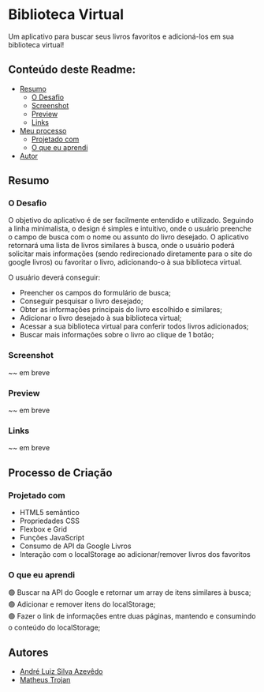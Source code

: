 # Biblioteca Virtual

<p>Um aplicativo para buscar seus livros favoritos e adicioná-los em sua biblioteca virtual!</p>

## Conteúdo deste Readme:

- [Resumo](#resumo)
  - [O Desafio](#o-desafio)
  - [Screenshot](#screenshot)
  - [Preview](#preview)
  - [Links](#links)
- [Meu processo](#meu-processo)
  - [Projetado com](#projetado-com)
  - [O que eu aprendi](#o-que-eu-aprendi)
- [Autor](#autor)

## Resumo

### O Desafio

O objetivo do aplicativo é de ser facilmente entendido e utilizado. Seguindo a linha minimalista, o design é simples e intuitivo, onde o usuário preenche o campo de busca com o nome ou assunto do livro desejado. O aplicativo retornará uma lista de livros similares à busca, onde o usuário poderá solicitar mais informações (sendo redirecionado diretamente para o site do google livros) ou favoritar o livro, adicionando-o à sua biblioteca virtual.

O usuário deverá conseguir:

- Preencher os campos do formulário de busca;
- Conseguir pesquisar o livro desejado;
- Obter as informações principais do livro escolhido e similares;
- Adicionar o livro desejado à sua biblioteca virtual;
- Acessar a sua biblioteca virtual para conferir todos livros adicionados;
- Buscar mais informações sobre o livro ao clique de 1 botão;

### Screenshot

<p>~~ em breve</p>

### Preview

<p>~~ em breve</p>

### Links

<p>~~ em breve</p>

## Processo de Criação

### Projetado com

- HTML5 semântico
- Propriedades CSS
- Flexbox e Grid
- Funções JavaScript
- Consumo de API da Google Livros
- Interação com o localStorage ao adicionar/remover livros dos favoritos

### O que eu aprendi

🟢 Buscar na API do Google e retornar um array de itens similares à busca; <br>
🟢 Adicionar e remover itens do localStorage;  <br>
🟢 Fazer o link de informações entre duas páginas, mantendo e consumindo o conteúdo do localStorage;  <br>

## Autores

- [André Luiz Silva Azevêdo](https://www.linkedin.com/in/andreazevedoluiz/)
- [Matheus Trojan](https://www.linkedin.com/in/matheus-trojan/)
